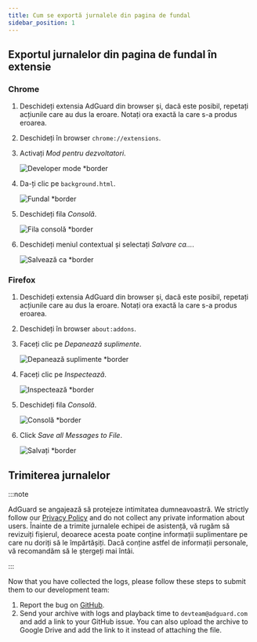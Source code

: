 ```yaml
---
title: Cum se exportă jurnalele din pagina de fundal
sidebar_position: 1
---
```


## Exportul jurnalelor din pagina de fundal în extensie

### Chrome

1. Deschideți extensia AdGuard din browser și, dacă este posibil, repetați acțiunile care au dus la eroare. Notați ora exactă la care s-a produs eroarea.

2. Deschideți în browser `chrome://extensions`.

3. Activați _Mod pentru dezvoltatori_.

    ![Developer mode \*border](https://cdn.adguardvpn.com/content/kb/ad_blocker/browser_extension/developer_mode1.png)

4. Da-ți clic pe `background.html`.

    ![Fundal \*border](https://cdn.adguardvpn.com/content/kb/ad_blocker/browser_extension/background1.png)

5. Deschideți fila _Consolă_.

    ![Fila consolă \*border](https://cdn.adguardvpn.com/content/kb/vpn/browser_extension/console.png)

6. Deschideți meniul contextual și selectați _Salvare ca..._.

    ![Salvează ca \*border](https://cdn.adguardvpn.com/content/kb/vpn/browser_extension/save.png)

### Firefox

1. Deschideți extensia AdGuard din browser și, dacă este posibil, repetați acțiunile care au dus la eroare. Notați ora exactă la care s-a produs eroarea.

2. Deschideți în browser `about:addons`.

3. Faceți clic pe _Depanează suplimente_.

    ![Depanează suplimente \*border](https://cdn.adguardvpn.com/content/kb/vpn/browser_extension/add-ons.png)

4. Faceți clic pe _Inspectează_.

    ![Inspectează \*border](https://cdn.adguardvpn.com/content/kb/vpn/browser_extension/inspect.png)

5. Deschideți fila _Consolă_.

    ![Consolă \*border](https://cdn.adguardvpn.com/content/kb/vpn/browser_extension/ff_console.png)

6. Click _Save all Messages to File_.

    ![Salvați \*border](https://cdn.adguardvpn.com/content/kb/vpn/browser_extension/save-to-file.png)

## Trimiterea jurnalelor

:::note

AdGuard se angajează să protejeze intimitatea dumneavoastră. We strictly follow our [Privacy Policy](https://adguard.com/privacy/browser-extension.html) and do not collect any private information about users. Înainte de a trimite jurnalele echipei de asistență, vă rugăm să revizuiți fișierul, deoarece acesta poate conține informații suplimentare pe care nu doriți să le împărtășiți. Dacă conține astfel de informații personale, vă recomandăm să le ștergeți mai întâi.

:::

Now that you have collected the logs, please follow these steps to submit them to our development team:

1. Report the bug on [GitHub](https://github.com/AdguardTeam/AdguardBrowserExtension/issues/new/choose).
2. Send your archive with logs and playback time to `devteam@adguard.com` and add a link to your GitHub issue. You can also upload the archive to Google Drive and add the link to it instead of attaching the file.
